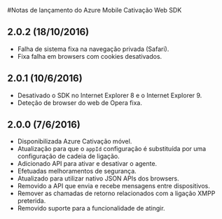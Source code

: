 <properties
    pageTitle="Notas de lançamento do Mobile Cativação Web SDK Azure | Microsoft Azure"
    description="As mais recentes atualizações e procedimentos para Web SDK para Azure Mobile Cativação"
    services="mobile-engagement"
    documentationCenter="mobile"
    authors="piyushjo"
    manager="erikre"
    editor="" />

<tags
    ms.service="mobile-engagement"
    ms.workload="mobile"
    ms.tgt_pltfrm="web"
    ms.devlang="js"
    ms.topic="article"
    ms.date="10/18/2016"
    ms.author="piyushjo" />


#<a name="azure-mobile-engagement-web-sdk-release-notes"></a>Notas de lançamento do Azure Mobile Cativação Web SDK

## <a name="202-10182016"></a>2.0.2 (18/10/2016)

-   Falha de sistema fixa na navegação privada (Safari).
-   Fixa falha em browsers com cookies desativados.

## <a name="201-6102016"></a>2.0.1 (10/6/2016)

-   Desativado o SDK no Internet Explorer 8 e o Internet Explorer 9.
-   Deteção de browser do web de Opera fixa.

## <a name="200-672016"></a>2.0.0 (7/6/2016)

-   Disponibilizada Azure Cativação móvel.
-   Atualização para que o `appId` configuração é substituída por uma configuração de cadeia de ligação.
-   Adicionado API para ativar e desativar o agente.
-   Efetuadas melhoramentos de segurança.
-   Atualizado para utilizar nativo JSON APIs dos browsers.
-   Removido a API que envia e recebe mensagens entre dispositivos.
-   Remover as chamadas de retorno relacionados com a ligação XMPP preterida.
-   Removido suporte para a funcionalidade de atingir.

